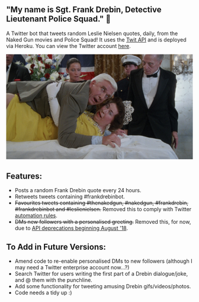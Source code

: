 ## "My name is Sgt. Frank Drebin, Detective Lieutenant Police Squad." 🔫

A Twitter bot that tweets random Leslie Nielsen quotes, daily, from the Naked Gun movies and Police Squad! It uses the <a href="https://github.com/ttezel/twit">Twit API</a> and is deployed via Heroku. You can view the Twitter account <a href="https://twitter.com/FrankDrebinBot">here</a>.

![Screenshot](drebinqueen.jpg)

## Features:
* Posts a random Frank Drebin quote every 24 hours.
* Retweets tweets containing #frankdrebinbot.
* ~~Favourites tweets containing #thenakedgun, #nakedgun, #frankdrebin, #frankdrebinbot and #leslienielsen.~~ Removed this to comply with Twitter <a href="https://help.twitter.com/en/rules-and-policies/twitter-automation">automation rules</a>.
* ~~DMs new followers with a personalised greeting.~~ Removed this, for now, due to <a href="https://twittercommunity.com/t/details-and-what-to-expect-from-the-api-deprecations-this-week-on-august-16-2018/110746">API deprecations beginning August '18</a>.

## To Add in Future Versions:
* Amend code to re-enable personalised DMs to new followers (although I may need a Twitter enterprise account now...?)
* Search Twitter for users writing the first part of a Drebin dialogue/joke, and @ them with the punchline.
* Add some functionality for tweeting amusing Drebin gifs/videos/photos.
* Code needs a tidy up :)
